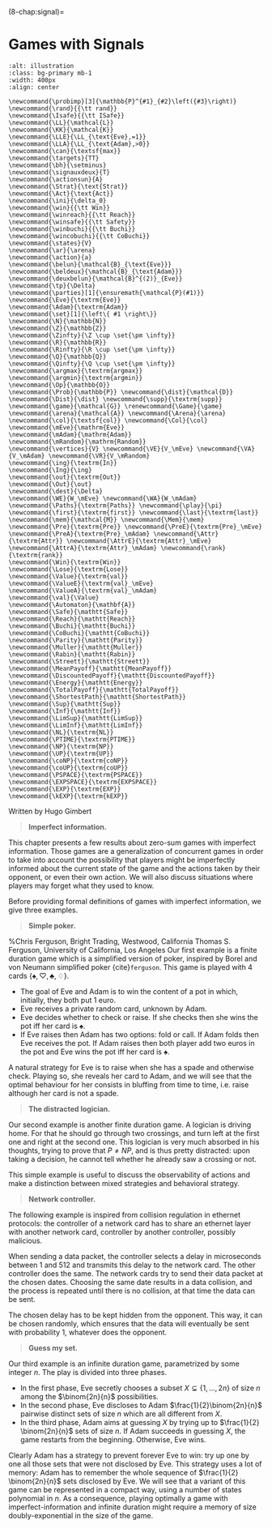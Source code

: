 (8-chap:signal)=
# Games with Signals

```{image} ./../Illustrations/8.jpg
:alt: illustration
:class: bg-primary mb-1
:width: 400px
:align: center
```
```{math}
\newcommand{\probimp}[3]{\mathbb{P}^{#1}_{#2}\left({#3}\right)}
\newcommand{\rand}{{\tt rand}}
\newcommand{\Isafe}{{\tt ISafe}}
\newcommand{\LL}{\mathcal{L}}
\newcommand{\KK}{\mathcal{K}}
\newcommand{\LLE}{\LL_{\text{Eve},=1}}
\newcommand{\LLA}{\LL_{\text{Adam},>0}}
\newcommand{\can}{\textsf{max}}
\newcommand{\targets}{TT}
\newcommand{\bh}{\setminus}
\newcommand{\signauxdeux}{T}
\newcommand{\actionsun}{A}
\newcommand{\Strat}{\text{Strat}}
\newcommand{\Act}{\text{Act}}
\newcommand{\ini}{\delta_0}
\newcommand{\win}{{\tt Win}}
\newcommand{\winreach}{{\tt Reach}}
\newcommand{\winsafe}{{\tt Safety}}
\newcommand{\winbuchi}{{\tt Buchi}}
\newcommand{\wincobuchi}{{\tt CoBuchi}}
\newcommand{\states}{V}
\newcommand{\ar}{\arena}
\newcommand{\action}{a}
\newcommand{\belun}{\mathcal{B}_{\text{Eve}}}
\newcommand{\beldeux}{\mathcal{B}_{\text{Adam}}}
\newcommand{\deuxbelun}{\mathcal{B}^{(2)}_{Eve}}
\newcommand{\tp}{\Delta}
\newcommand{\parties}[1]{\ensuremath{\mathcal{P}(#1)}}
\newcommand{\Eve}{\textrm{Eve}}
\newcommand{\Adam}{\textrm{Adam}}
\newcommand{\set}[1]{\left\{ #1 \right\}}
\newcommand{\N}{\mathbb{N}}
\newcommand{\Z}{\mathbb{Z}}
\newcommand{\Zinfty}{\Z \cup \set{\pm \infty}}
\newcommand{\R}{\mathbb{R}}
\newcommand{\Rinfty}{\R \cup \set{\pm \infty}}
\newcommand{\Q}{\mathbb{Q}}
\newcommand{\Qinfty}{\Q \cup \set{\pm \infty}}
\newcommand{\argmax}{\textrm{argmax}}
\newcommand{\argmin}{\textrm{argmin}}
\newcommand{\Op}{\mathbb{O}}
\newcommand{\Prob}{\mathbb{P}} \newcommand{\dist}{\mathcal{D}} \newcommand{\Dist}{\dist} \newcommand{\supp}{\textrm{supp}} 
\newcommand{\game}{\mathcal{G}} \renewcommand{\Game}{\game} \newcommand{\arena}{\mathcal{A}} \newcommand{\Arena}{\arena} 
\newcommand{\col}{\textsf{col}} \newcommand{\Col}{\col} 
\newcommand{\mEve}{\mathrm{Eve}}
\newcommand{\mAdam}{\mathrm{Adam}}
\newcommand{\mRandom}{\mathrm{Random}}
\newcommand{\vertices}{V} \newcommand{\VE}{V_\mEve} \newcommand{\VA}{V_\mAdam} \newcommand{\VR}{V_\mRandom} 
\newcommand{\ing}{\textrm{In}}
\newcommand{\Ing}{\ing}
\newcommand{\out}{\textrm{Out}}
\newcommand{\Out}{\out}
\newcommand{\dest}{\Delta} 
\newcommand{\WE}{W_\mEve} \newcommand{\WA}{W_\mAdam} 
\newcommand{\Paths}{\textrm{Paths}} \newcommand{\play}{\pi} \newcommand{\first}{\textrm{first}} \newcommand{\last}{\textrm{last}} 
\newcommand{\mem}{\mathcal{M}} \newcommand{\Mem}{\mem} 
\newcommand{\Pre}{\textrm{Pre}} \newcommand{\PreE}{\textrm{Pre}_\mEve} \newcommand{\PreA}{\textrm{Pre}_\mAdam} \newcommand{\Attr}{\textrm{Attr}} \newcommand{\AttrE}{\textrm{Attr}_\mEve} \newcommand{\AttrA}{\textrm{Attr}_\mAdam} \newcommand{\rank}{\textrm{rank}}
\newcommand{\Win}{\textrm{Win}} 
\newcommand{\Lose}{\textrm{Lose}} 
\newcommand{\Value}{\textrm{val}} 
\newcommand{\ValueE}{\textrm{val}_\mEve} 
\newcommand{\ValueA}{\textrm{val}_\mAdam}
\newcommand{\val}{\Value} 
\newcommand{\Automaton}{\mathbf{A}} 
\newcommand{\Safe}{\mathtt{Safe}}
\newcommand{\Reach}{\mathtt{Reach}} 
\newcommand{\Buchi}{\mathtt{Buchi}} 
\newcommand{\CoBuchi}{\mathtt{CoBuchi}} 
\newcommand{\Parity}{\mathtt{Parity}} 
\newcommand{\Muller}{\mathtt{Muller}} 
\newcommand{\Rabin}{\mathtt{Rabin}} 
\newcommand{\Streett}{\mathtt{Streett}} 
\newcommand{\MeanPayoff}{\mathtt{MeanPayoff}} 
\newcommand{\DiscountedPayoff}{\mathtt{DiscountedPayoff}}
\newcommand{\Energy}{\mathtt{Energy}}
\newcommand{\TotalPayoff}{\mathtt{TotalPayoff}}
\newcommand{\ShortestPath}{\mathtt{ShortestPath}}
\newcommand{\Sup}{\mathtt{Sup}}
\newcommand{\Inf}{\mathtt{Inf}}
\newcommand{\LimSup}{\mathtt{LimSup}}
\newcommand{\LimInf}{\mathtt{LimInf}}
\newcommand{\NL}{\textrm{NL}}
\newcommand{\PTIME}{\textrm{PTIME}}
\newcommand{\NP}{\textrm{NP}}
\newcommand{\UP}{\textrm{UP}}
\newcommand{\coNP}{\textrm{coNP}}
\newcommand{\coUP}{\textrm{coUP}}
\newcommand{\PSPACE}{\textrm{PSPACE}}
\newcommand{\EXPSPACE}{\textrm{EXPSPACE}}
\newcommand{\EXP}{\textrm{EXP}}
\newcommand{\kEXP}{\textrm{kEXP}}
```

Written by Hugo Gimbert



> **Imperfect information.**

This chapter presents a few results about zero-sum games with imperfect information.
Those games are a generalization of concurrent games in order to take into account the possibility that players might be imperfectly informed about the current state of the game
and the actions taken by their opponent, or even their own action. We will also discuss situations where players may forget what they used to know.

Before providing formal definitions of games with imperfect information,
we give three examples.

> **Simple poker.**

%Chris Ferguson, Bright Trading, Westwood, California Thomas S. Ferguson, University of California, Los Angeles
Our first example is a finite duration game which is a simplified version of poker,
inspired by Borel and von Neumann simplified poker {cite}`ferguson`.
This game is played with  $4$ cards $\{\spadesuit,\heartsuit,\clubsuit,\diamondsuit\}$.

*  The goal of Eve and Adam is to win
the content of a pot in which, initially, they both put $1$ euro.
*  Eve receives a private random card, unknown by Adam.
*  Eve decides whether to check or raise.
If she checks then she wins the pot iff her card is $\spadesuit$.
*  If Eve raises then Adam has two options: fold
or call. If Adam folds then Eve receives the pot.
If Adam raises then both player add two euros in the pot
and Eve wins the pot iff her card is $\spadesuit$.

A natural strategy for Eve is to raise when she has a spade and otherwise
check. Playing so, she reveals her card to Adam,
and we will see that the optimal behaviour for her
consists in bluffing from time to time,
i.e. raise although her card is not a spade.

> **The distracted logician.**

Our second example is another finite duration game.
A logician is driving home. For that he should go through two crossings,
and turn left at the first one and right at the second one.
This logician is very much absorbed in his thoughts,
trying to prove that $P\neq NP$,
and is thus pretty distracted: upon taking a decision, he cannot  tell
whether he already saw a crossing or not.

This simple example is useful to discuss the observability of actions
and make a distinction between
mixed strategies and behavioral strategy.
 
> **Network controller.**

The following example is inspired from collision regulation
in ethernet protocols: the controller of a network card
has to share an ethernet layer with
another network card, controller by another controller,
possibly malicious.

When sending a data packet,
the controller selects a delay in microseconds between $1$ and $512$
and transmits this delay to the network card.
The other controller does the same.
The network cards try to send their data packet at the chosen dates.
Choosing the same date results in a data collision, and the process is repeated until
there is no collision, at that time the data can be sent.

The chosen delay has to be kept hidden from the opponent.
This way, it can be chosen randomly,
which ensures that the data will eventually be sent with probability $1$,
whatever does the opponent.
  
> **Guess my set.**

Our third example is an infinite duration game,
parametrized by some integer $n$.
The play is
divided into three phases.

*  In the first phase, Eve secretly chooses a subset
$X \subsetneq \{1, \ldots,2n\}$ of size $n$
among the $\binom{2n}{n}$ possibilities.
*  In the second phase, Eve discloses to Adam
$\frac{1}{2}\binom{2n}{n}$ pairwise distinct sets of size
$n$ which are all different from $X$. 
*  In the third phase, Adam aims at guessing $X$ by trying up to
$\frac{1}{2} \binom{2n}{n}$ sets of size $n$. 
If Adam succeeds in guessing $X$,
the game restarts from the beginning. Otherwise, 
Eve wins.

Clearly Adam has a strategy to prevent forever
Eve to win: try up one by one all those sets
that were not disclosed by Eve.
This strategy uses a lot of memory:
Adam has to remember the whole sequence of $\frac{1}{2} \binom{2n}{n}$
 sets disclosed by Eve.
We will see that a variant of this game can be represented 
in a compact way, using a number of states polynomial in $n$.
As a consequence, playing optimally a game with imperfect-information and infinite duration
might require a memory of size doubly-exponential in the size of the game.









